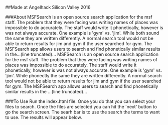 ##Made at Angelhack Silicon Valley 2016

###About
MSFSearch is an open source search application for the msf staff. The problem that they were facing was writing names of places was impossible to do accurately. The staff would write it phonetically, however is was not always accurate. One example is 'gym' vs. 'jim'. While both sound the same they are written differently. A normal search tool would not be able to return results for jim and gym if the user searched for gym. The MSFSearch app allows users to search and find phonetically similar results in the...(line truncated)...
MSFSearch is an open source search application for the msf staff. The problem that they were facing was writing names of places was impossible to do accurately. The staff would write it phonetically, however is was not always accurate. One example is 'gym' vs. 'jim'. While phonectly the same they are written differently. A normal search tool would not be able to return results for jim and gym if the user searched for gym. The MSFSearch app allows users to search and find phonetically similar results in the ...(line truncated)...

###To Use
Run the index.html file. Once you do that you can select your files to search. Once the files are selected you can hit the 'next' button to go the search screen. The searh bar is to use the search the terms to want to use. The results will appear below.
